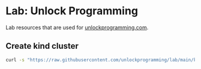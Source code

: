 # Lab: Unlock Programming

Lab resources that are used for [unlockprogramming.com](https://unlockprogramming.com).

## Create kind cluster

```bash
curl -s "https://raw.githubusercontent.com/unlockprogramming/lab/main/kubernetes/kind/install.sh" | bash
```

